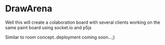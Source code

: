 # DrawArena
Well this will create a colaboration board with several clients working on the same paint board using socket.io and p5js


Similar to room concept..deployment coming soon...;)
